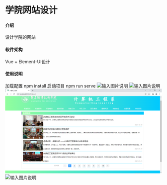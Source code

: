 # 学院网站设计

#### 介绍
设计学院的网站

#### 软件架构
Vue + Element-UI设计

#### 使用说明
加载配置
npm install
启动项目
npm run serve
![输入图片说明](https://images.gitee.com/uploads/images/2021/1215/203538_495a2eec_7724572.png "屏幕截图.png")
![输入图片说明](https://images.gitee.com/uploads/images/2021/1215/203556_d708e0f8_7724572.png "屏幕截图.png")
![输入图片说明](lzh/%E5%B1%8F%E5%B9%95%E6%88%AA%E5%9B%BE%202021-12-15%20203916.png)
![输入图片说明](https://images.gitee.com/uploads/images/2021/1215/203640_1b881f75_7724572.png "屏幕截图.png")
